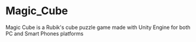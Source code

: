 # Magic_Cube
Magic Cube is a Rubik's cube puzzle game made with Unity Engine for both PC and Smart Phones platforms
